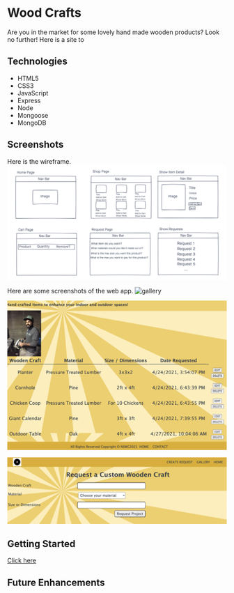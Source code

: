 # Wood Crafts

Are you in the market for some lovely hand made wooden products? Look no further! Here is a site to 

## Technologies
- HTML5
- CSS3
- JavaScript
- Express
- Node
- Mongoose
- MongoDB

## Screenshots
Here is the wireframe.
![wireframe](./public/images/Project-2-Wireframe.png) 

Here are some screenshots of the web app.
![gallery](./public/images/gallery.png)

![index](./public/images/index.png)

![request](./public/images/request.png)



## Getting Started
[Click here](https://sinha-crafts.herokuapp.com/woodCrafts) 

## Future Enhancements

